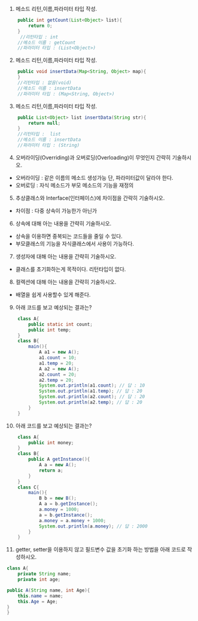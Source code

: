 1. 메소드 리턴,이름,파라미터 타입 작성.

```java
    public int getCount(List<Object> list){
        return 0;
    }
     //리턴타입 : int
    //메소드 이름 : getCount
    //파라미터 타입 : (List<Object>)
```

2. 메소드 리턴,이름,파라미터 타입 작성.

```java
    public void insertData(Map<String, Object> map){
    }
    //리턴타입 : 없음(void)
    //메소드 이름 : insertData
    //파라미터 타입 : (Map<String, Object>)
```

3. 메소드 리턴,이름,파라미터 타입 작성.

```java
    public List<Object> list insertData(String str){
        return null;
    }
    //리턴타입 :  list
    //메소드 이름 : insertData
    //파라미터 타입 : (String)
```

4. 오버라이딩(Overriding)과 오버로딩(Overloading)이 무엇인지 간략히 기술하시오.

- 오버라이딩 : 같은 이름의 메소드 생성가능 단, 파라미터값이 달라야 한다.
- 오버로딩 : 자식 메소드가 부모 메소드의 기능을 재정의

5. 추상클래스와 Interface(인터페이스)에 차이점을 간략히 기술하시오.

- 차이점 : 다중 상속이 가능한가 아닌가

6. 상속에 대해 아는 내용을 간략히 기술하시오.

- 상속을 이용하면 중복되는 코드들을 줄일 수 있다.
- 부모클래스의 기능을 자식클래스에서 사용이 가능하다.

7. 생성자에 대해 아는 내용을 간략히 기술하시오.

- 클래스를 초기화하는게 목적이다.
  리턴타입이 없다.

8. 컬렉션에 대해 아는 내용을 간략히 기술하시오.

- 배열을 쉽게 사용할수 있게 해준다.

9. 아래 코드를 보고 예상되는 결과는?

```java
    class A{
        public static int count;
        public int temp;
    }
    class B{
        main(){
            A a1 = new A();
            a1.count = 10;
            a1.temp = 20;
            A a2 = new A();
            a2.count = 20;
            a2.temp = 20;
            System.out.println(a1.count); // 답 : 10
            System.out.println(a1.temp); // 답 : 20
            System.out.println(a2.count); // 답 : 20
            System.out.println(a2.temp); // 답 : 20
        }
    }
```

10. 아래 코드를 보고 예상되는 결과는?

```java
    class A{
        public int money;
    }
    class B{
        public A getInstance(){
            A a = new A();
            return a;
        }
    }
    class C{
        main(){
            B b = new B();
            A a = b.getInstance();
            a.money = 1000;
            a = b.getInstance();
            a.money = a.money + 1000;
            System.out.println(a.money); // 답 : 2000
        }
    }
```

11. getter, setter을 이용하지 않고 필드변수 값을 초기화 하는 방법을 아래 코드로 작성하시오.

```java
class A{
    private String name;
    private int age;

public A(String name, int Age){
	this.name = name;
	this.Age = Age;
}
}
```
